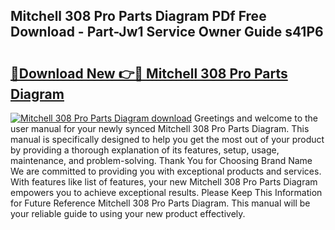 ## Mitchell 308 Pro Parts Diagram PDf Free Download - Part-Jw1 Service Owner Guide s41P6

# <h2><a href="http://dfl0bs.blite.top/?on=Mitchell+308+Pro+Parts+Diagram">🔗Download New 👉🔴 Mitchell 308 Pro Parts Diagram</a></h2>

[![Mitchell 308 Pro Parts Diagram download](https://i.imgur.com/lujVjoI.png)](http://dfl0bs.blite.top/?on=Mitchell+308+Pro+Parts+Diagram)
Greetings and welcome to the user manual for your newly synced Mitchell 308 Pro Parts Diagram. This manual is specifically designed to help you get the most out of your product by providing a thorough explanation of its features, setup, usage, maintenance, and problem-solving. Thank You for Choosing Brand Name We are committed to providing you with exceptional products and services. With features like list of features, your new Mitchell 308 Pro Parts Diagram empowers you to achieve exceptional results. Please Keep This Information for Future Reference Mitchell 308 Pro Parts Diagram. This manual will be your reliable guide to using your new product effectively.

